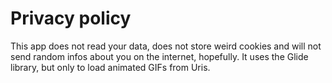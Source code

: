 # Privacy policy

This app does not read your data, does not store weird cookies and will not send random infos about you on the internet, hopefully.
It uses the Glide library, but only to load animated GIFs from Uris.
